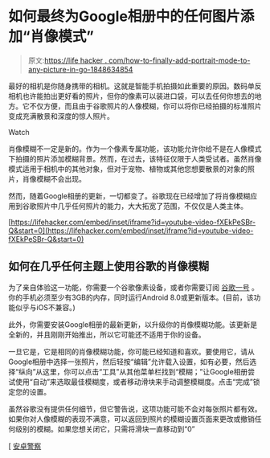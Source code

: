 # 如何最终为Google相册中的任何图片添加“肖像模式”

> 原文:[https://life hacker . com/how-to-finally-add-portrait-mode-to-any-picture-in-go-1848634854](https://lifehacker.com/how-to-finally-add-portrait-mode-to-any-picture-in-go-1848634854)

最好的相机是你随身携带的相机。这就是智能手机拍摄如此重要的原因。数码单反相机也许能拍出更好看的照片，但你的像素可以装进口袋，可以去任何你想去的地方。它不仅方便，而且由于谷歌照片的人像模糊，你可以将你已经拍摄的标准照片变成充满散景和深度的惊人照片。

Watch

肖像模糊不一定是新的。作为一个像素专属功能，该功能允许你给不是在人像模式下拍摄的照片添加模糊背景。然而，在过去，该特征仅限于人类受试者。虽然肖像模式适用于相机中的其他对象，但对于宠物、植物或其他您想要散景的对象的照片，肖像模糊不会出现。

然而，随着Google相册的更新，一切都变了。谷歌现在已经增加了将肖像模糊应用到谷歌照片中几乎任何照片的能力，大大拓宽了范围，不仅仅是人类主体。

 [https://lifehacker.com/embed/inset/iframe?id=youtube-video-fXEkPeSBr-Q&start=0](https://lifehacker.com/embed/inset/iframe?id=youtube-video-fXEkPeSBr-Q&start=0) 

## 如何在几乎任何主题上使用谷歌的肖像模糊

为了亲自体验这一功能，你需要一个谷歌像素设备，或者你需要订阅 [谷歌一号](https://lifehacker.com/is-my-google-one-storage-plan-ripping-me-off-1840245128) 。你的手机必须至少有3GB的内存，同时运行Android 8.0或更新版本。(目前，该功能似乎与iOS不兼容。)

此外，你需要安装Google相册的最新更新，以升级你的肖像模糊功能。该更新是全新的，并且刚刚开始推出，所以它可能还不适用于你的设备。

一旦它是，它是相同的肖像模糊功能，你可能已经知道和喜欢。要使用它，请从Google相册中选择一张照片，然后轻按“编辑”允许载入设置，如有必要，然后选择“纵向”从这里，你可以点击“工具”从其他菜单栏找到“模糊；”让Google相册尝试使用“自动”来选取最佳模糊度，或者移动滑块来手动调整模糊度。点击“完成”锁定您的设置。

虽然谷歌没有提供任何细节，但它警告说，这项功能可能不会对每张照片都有效。如果你对人像模糊的表现不满意，可以返回到照片的模糊设置页面来更改或撤销任何级别的模糊。如果您想关闭它，只需将滑块一直移动到“0”

[ [安卓警察](https://www.androidpolice.com/google-photos-portrait-blur-announcement/)